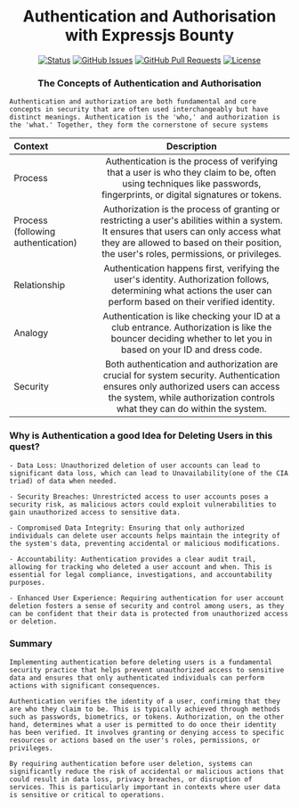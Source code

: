 <h1 align="center">Authentication and Authorisation with Expressjs Bounty</h1>

<div align="center">

[![Status](https://img.shields.io/badge/status-active-success.svg)]()
[![GitHub Issues](https://img.shields.io/github/issues/kylelobo/The-Documentation-Compendium.svg)](https://github.com/alibaba0010/authentication-and-authorisation-with-expressjs/issues)
[![GitHub Pull Requests](https://img.shields.io/github/issues-pr/kylelobo/The-Documentation-Compendium.svg)](https://github.com/kylelobo/The-Documentation-Compendium/pulls)
[![License](https://img.shields.io/badge/license-MIT-blue.svg)](/LICENSE)

</div>

<h3 align="center"> The Concepts of Authentication and Authorisation</h3>

```
Authentication and authorization are both fundamental and core concepts in security that are often used interchangeably but have distinct meanings. Authentication is the 'who,' and authorization is the 'what.' Together, they form the cornerstone of secure systems
```
| Context |  Description  | 
|:-----|:--------:|
| Process   | Authentication is the process of verifying that a user is who they claim to be, often using techniques like passwords, fingerprints, or digital signatures or tokens. | 
| Process (following authentication)   |  Authorization is the process of granting or restricting a user's abilities within a system. It ensures that users can only access what they are allowed to based on their position, the user's roles, permissions, or privileges.  |  
| Relationship   | Authentication happens first, verifying the user's identity. Authorization follows, determining what actions the user can perform based on their verified identity. |    
| Analogy   | Authentication is like checking your ID at a club entrance. Authorization is like the bouncer deciding whether to let you in based on your ID and dress code. |   
| Security   | Both authentication and authorization are crucial for system security. Authentication ensures only authorized users can access the system, while authorization controls what they can do within the system. |   


### Why is Authentication a good Idea for Deleting Users in this quest?
```
- Data Loss: Unauthorized deletion of user accounts can lead to significant data loss, which can lead to Unavailability(one of the CIA triad) of data when needed.

- Security Breaches: Unrestricted access to user accounts poses a security risk, as malicious actors could exploit vulnerabilities to gain unauthorized access to sensitive data.

- Compromised Data Integrity: Ensuring that only authorized individuals can delete user accounts helps maintain the integrity of the system's data, preventing accidental or malicious modifications.

- Accountability: Authentication provides a clear audit trail, allowing for tracking who deleted a user account and when. This is essential for legal compliance, investigations, and accountability purposes.

- Enhanced User Experience: Requiring authentication for user account deletion fosters a sense of security and control among users, as they can be confident that their data is protected from unauthorized access or deletion.
```

### Summary

```
Implementing authentication before deleting users is a fundamental security practice that helps prevent unauthorized access to sensitive data and ensures that only authenticated individuals can perform actions with significant consequences.

Authentication verifies the identity of a user, confirming that they are who they claim to be. This is typically achieved through methods such as passwords, biometrics, or tokens. Authorization, on the other hand, determines what a user is permitted to do once their identity has been verified. It involves granting or denying access to specific resources or actions based on the user's roles, permissions, or privileges.

By requiring authentication before user deletion, systems can significantly reduce the risk of accidental or malicious actions that could result in data loss, privacy breaches, or disruption of services. This is particularly important in contexts where user data is sensitive or critical to operations.
```

